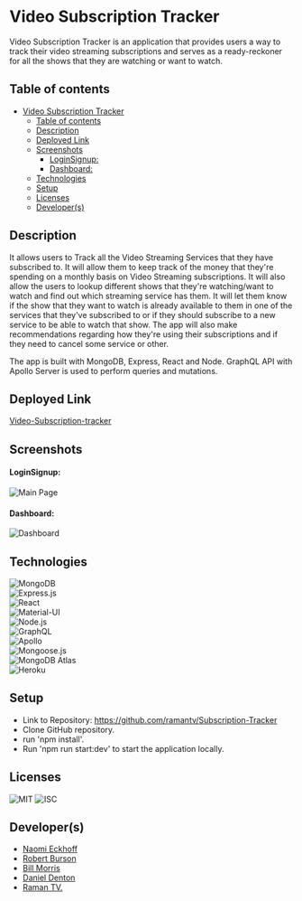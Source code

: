 # Video Subscription Tracker

Video Subscription Tracker is an application that provides users a way to track their video streaming subscriptions and serves as a ready-reckoner for all the shows that they are watching or want to watch.

## Table of contents

- [Video Subscription Tracker](#video-subscription-tracker)
  - [Table of contents](#table-of-contents)
  - [Description](#description)
  - [Deployed Link](#deployed-link)
  - [Screenshots](#screenshots)
      - [LoginSignup:](#loginsignup)
      - [Dashboard:](#dashboard)
  - [Technologies](#technologies)
  - [Setup](#setup)
  - [Licenses](#licenses)
  - [Developer(s)](#developers)

## Description

It allows users to Track all the Video Streaming Services that they have subscribed to. It will allow them to keep track of the money that they're spending on a monthly basis on Video Streaming subscriptions. It will also allow the users to lookup different shows that they're watching/want to watch and find out which streaming service has them. It will let them know if the show that they want to watch is already available to them in one of the services that they've subscribed to or if they should subscribe to a new service to be able to watch that show. The app will also make recommendations regarding how they're using their subscriptions and if they need to cancel some service or other.

The app is built with MongoDB, Express, React and Node. GraphQL API with Apollo Server is used to perform queries and mutations.

## Deployed Link

[Video-Subscription-tracker](https://quiet-wildwood-89723.herokuapp.com/)

## Screenshots

#### LoginSignup:

![Main Page](/client/src/assets/images/screenshot-1.png)

#### Dashboard:

![Dashboard](/client/src/assets/images/screenshot-2.png)

## Technologies

![MongoDB](https://img.shields.io/badge/MongoDB-4EA94B?style=for-the-badge&logo=mongodb&logoColor=white)  
![Express.js](https://img.shields.io/badge/Express.js-404D59?style=for-the-badge)  
![React](https://img.shields.io/badge/React-20232A?style=for-the-badge&logo=react&logoColor=61DAFB)  
![Material-UI](https://img.shields.io/badge/Material--UI-0081CB?style=for-the-badge&logo=material-ui&logoColor=white)  
![Node.js](https://img.shields.io/badge/Node.js-43853D?style=for-the-badge&logo=node.js&logoColor=white)  
![GraphQL](https://img.shields.io/badge/GraphQL-E4405F?style=for-the-badge)  
![Apollo](https://img.shields.io/badge/Apollo_Server-8B89CC?style=for-the-badge)  
![Mongoose.js](https://img.shields.io/badge/Mongoose.js-880000?style=for-the-badge&logoColor=white)  
![MongoDB Atlas](https://img.shields.io/badge/MongoDB%20Atlas-4EA94B?style=for-the-badge&logo=mongodb&logoColor=white)  
![Heroku](https://img.shields.io/badge/Heroku-430098?style=for-the-badge&logo=heroku&logoColor=white)

## Setup

- Link to Repository: https://github.com/ramantv/Subscription-Tracker
- Clone GitHub repository.
- run 'npm install'.
- Run 'npm run start:dev' to start the application locally.

## Licenses

![MIT](https://img.shields.io/static/v1?label=License&message=MIT&color=BLUE)
![ISC](https://img.shields.io/static/v1?label=License&message=ISC&color=BLUE)

## Developer(s)

- [Naomi Eckhoff](https://github.com/Naomi-Eckhoff)
- [Robert Burson](https://github.com/RobBurson)
- [Bill Morris](https://github.com/bilcon)
- [Daniel Denton](https://github.com/HighDynamics)
- [Raman TV.](https://github.com/ramantv)
